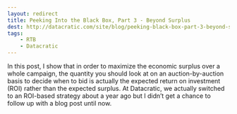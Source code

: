 ```yaml
---
layout: redirect
title: Peeking Into the Black Box, Part 3 - Beyond Surplus
dest: http://datacratic.com/site/blog/peeking-black-box-part-3-beyond-surplus
tags:
    - RTB
    - Datacratic
---
```


In this post, I show that in order to maximize the economic surplus over a whole campaign, the quantity you should look at on an auction-by-auction basis to decide when to bid is actually the expected return on investment (ROI) rather than the expected surplus. At Datacratic, we actually switched to an ROI-based strategy about a year ago but I didn’t get a chance to follow up with a blog post until now.